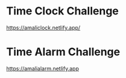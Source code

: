 # Time Clock Challenge

https://amaliclock.netlify.app/

# Time Alarm Challenge

https://amalialarm.netlify.app
